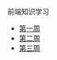 前端知识学习

* [第一周](https://github.com/YangLLL/fe-interview/blob/master/week1.md)
* [第二周](https://github.com/YangLLL/fe-interview/blob/master/week2.md)
* [第三周](https://github.com/YangLLL/fe-interview/blob/master/week3.md)
